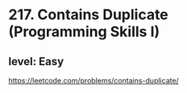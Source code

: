 # 217. Contains Duplicate (Programming Skills I)
## level: Easy

https://leetcode.com/problems/contains-duplicate/
